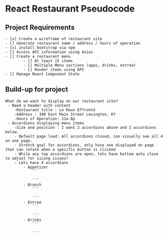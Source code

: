 # React Restaurant Pseudocode

## Project Requirements
```
- [x] Create a wireframe of restaurant site
- [] Generate restaurant name / address / hours of operation
- [x] install bootstrap via npm
- [] Access API information using Axios
- [] Create a restaurant menu
        - [] At least 15 items
        - [] Multiple Menu sections (apps, drinks, entree)
        - [] Render items using API
- [] Manage React Component State
```

## Build-up for project
```
What do we want to display on our restaurant site?
 - Need a header with content 
    -Restaurant title : Le Roux Effronté
    -Address : 348 East Main Street Lexington, KY
    -Hours of Operation: 11a-8p
 - Accordions displaying menu items
    -Size and position : I want 2 accordions above and 2 accordions below.
    - Default page load: All accordions closed, can visually see all 4 on one page.
    - Stretch goal for accordions, only have one displayed on page that can rotate when a specific button is clicked
    - While any top accordions are open, lets have bottom auto close to adjust for sizing issues?
    - Lets have 4 accordions
        - Appetizer
            ```
            
            ```
        - Brunch
            ```
            
            ```
        - Entreé
            ```
            
            ```
        - Drinks
            ```
            
            ```
        
```